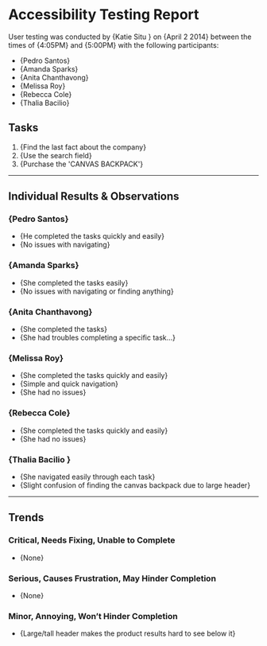 # Accessibility Testing Report

User testing was conducted by {Katie Situ } on {April 2 2014} between the times of {4:05PM} and {5:00PM} with the following participants:

- {Pedro Santos}
- {Amanda Sparks}
- {Anita Chanthavong}
- {Melissa Roy}
- {Rebecca Cole}
- {Thalia Bacilio}

## Tasks

1. {Find the last fact about the company}
2. {Use the search field}
3. {Purchase the 'CANVAS BACKPACK'}

---

## Individual Results & Observations

### {Pedro Santos}

- {He completed the tasks quickly and easily}
- {No issues with navigating}

### {Amanda Sparks}

- {She completed the tasks easily}
- {No issues with navigating or finding anything}

### {Anita Chanthavong}

- {She completed the tasks}
- {She had troubles completing a specific task…}

### {Melissa Roy}

- {She completed the tasks quickly and easily}
- {Simple and quick navigation}
- {She had no issues}

### {Rebecca Cole}

- {She completed the tasks quickly and easily}
- {She had no issues}

### {Thalia Bacilio }

- {She navigated easily through each task}
- {Slight confusion of finding the canvas backpack due to large header}

---

## Trends

### Critical, Needs Fixing, Unable to Complete

- {None}

### Serious, Causes Frustration, May Hinder Completion

- {None}

### Minor, Annoying, Won’t Hinder Completion

- {Large/tall header makes the product results hard to see below it}